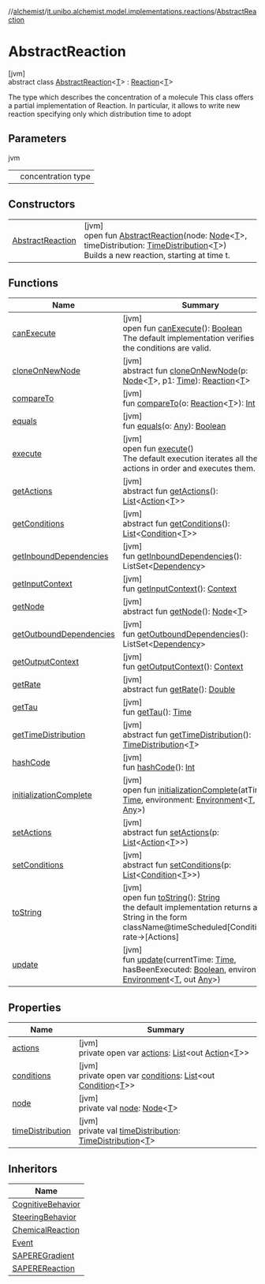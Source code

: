 //[alchemist](../../../index.md)/[it.unibo.alchemist.model.implementations.reactions](../index.md)/[AbstractReaction](index.md)

# AbstractReaction

[jvm]\
abstract class [AbstractReaction](index.md)<[T](index.md)> : [Reaction](../../it.unibo.alchemist.model.interfaces/-reaction/index.md)<[T](../../it.unibo.alchemist.model.implementations.movestrategies.speed/-interact-with-others/index.md)> 

The type which describes the concentration of a molecule This class offers a partial implementation of Reaction. In particular, it allows to write new reaction specifying only which distribution time to adopt

## Parameters

jvm

| | |
|---|---|
| <T> | concentration type |

## Constructors

| | |
|---|---|
| [AbstractReaction](-abstract-reaction.md) | [jvm]<br>open fun [AbstractReaction](-abstract-reaction.md)(node: [Node](../../it.unibo.alchemist.model.interfaces/-node/index.md)<[T](../../it.unibo.alchemist.model.implementations.movestrategies.speed/-interact-with-others/index.md)>, timeDistribution: [TimeDistribution](../../it.unibo.alchemist.model.interfaces/-time-distribution/index.md)<[T](../../it.unibo.alchemist.model.implementations.movestrategies.speed/-interact-with-others/index.md)>)<br>Builds a new reaction, starting at time t. |

## Functions

| Name | Summary |
|---|---|
| [canExecute](can-execute.md) | [jvm]<br>open fun [canExecute](can-execute.md)(): [Boolean](https://kotlinlang.org/api/latest/jvm/stdlib/kotlin/-boolean/index.html)<br>The default implementation verifies if all the conditions are valid. |
| [cloneOnNewNode](../../it.unibo.alchemist.model.interfaces/-reaction/clone-on-new-node.md) | [jvm]<br>abstract fun [cloneOnNewNode](../../it.unibo.alchemist.model.interfaces/-reaction/clone-on-new-node.md)(p: [Node](../../it.unibo.alchemist.model.interfaces/-node/index.md)<[T](../../it.unibo.alchemist.model.implementations.movestrategies.speed/-interact-with-others/index.md)>, p1: [Time](../../it.unibo.alchemist.model.interfaces/-time/index.md)): [Reaction](../../it.unibo.alchemist.model.interfaces/-reaction/index.md)<[T](../../it.unibo.alchemist.model.implementations.movestrategies.speed/-interact-with-others/index.md)> |
| [compareTo](compare-to.md) | [jvm]<br>fun [compareTo](compare-to.md)(o: [Reaction](../../it.unibo.alchemist.model.interfaces/-reaction/index.md)<[T](../../it.unibo.alchemist.model.implementations.movestrategies.speed/-interact-with-others/index.md)>): [Int](https://kotlinlang.org/api/latest/jvm/stdlib/kotlin/-int/index.html) |
| [equals](equals.md) | [jvm]<br>fun [equals](equals.md)(o: [Any](https://kotlinlang.org/api/latest/jvm/stdlib/kotlin/-any/index.html)): [Boolean](https://kotlinlang.org/api/latest/jvm/stdlib/kotlin/-boolean/index.html) |
| [execute](execute.md) | [jvm]<br>open fun [execute](execute.md)()<br>The default execution iterates all the actions in order and executes them. |
| [getActions](../../it.unibo.alchemist.model.interfaces/-reaction/get-actions.md) | [jvm]<br>abstract fun [getActions](../../it.unibo.alchemist.model.interfaces/-reaction/get-actions.md)(): [List](https://docs.oracle.com/javase/8/docs/api/java/util/List.html)<[Action](../../it.unibo.alchemist.model.interfaces/-action/index.md)<[T](../../it.unibo.alchemist.model.implementations.movestrategies.speed/-interact-with-others/index.md)>> |
| [getConditions](../../it.unibo.alchemist.model.interfaces/-reaction/get-conditions.md) | [jvm]<br>abstract fun [getConditions](../../it.unibo.alchemist.model.interfaces/-reaction/get-conditions.md)(): [List](https://docs.oracle.com/javase/8/docs/api/java/util/List.html)<[Condition](../../it.unibo.alchemist.model.interfaces/-condition/index.md)<[T](../../it.unibo.alchemist.model.implementations.movestrategies.speed/-interact-with-others/index.md)>> |
| [getInboundDependencies](get-inbound-dependencies.md) | [jvm]<br>fun [getInboundDependencies](get-inbound-dependencies.md)(): ListSet<[Dependency](../../it.unibo.alchemist.model.interfaces/-dependency/index.md)> |
| [getInputContext](get-input-context.md) | [jvm]<br>fun [getInputContext](get-input-context.md)(): [Context](../../it.unibo.alchemist.model.interfaces/-context/index.md) |
| [getNode](../../it.unibo.alchemist.model.interfaces/-reaction/get-node.md) | [jvm]<br>abstract fun [getNode](../../it.unibo.alchemist.model.interfaces/-reaction/get-node.md)(): [Node](../../it.unibo.alchemist.model.interfaces/-node/index.md)<[T](../../it.unibo.alchemist.model.implementations.movestrategies.speed/-interact-with-others/index.md)> |
| [getOutboundDependencies](get-outbound-dependencies.md) | [jvm]<br>fun [getOutboundDependencies](get-outbound-dependencies.md)(): ListSet<[Dependency](../../it.unibo.alchemist.model.interfaces/-dependency/index.md)> |
| [getOutputContext](get-output-context.md) | [jvm]<br>fun [getOutputContext](get-output-context.md)(): [Context](../../it.unibo.alchemist.model.interfaces/-context/index.md) |
| [getRate](../../it.unibo.alchemist.model.interfaces/-reaction/get-rate.md) | [jvm]<br>abstract fun [getRate](../../it.unibo.alchemist.model.interfaces/-reaction/get-rate.md)(): [Double](https://kotlinlang.org/api/latest/jvm/stdlib/kotlin/-double/index.html) |
| [getTau](get-tau.md) | [jvm]<br>fun [getTau](get-tau.md)(): [Time](../../it.unibo.alchemist.model.interfaces/-time/index.md) |
| [getTimeDistribution](../../it.unibo.alchemist.model.interfaces/-reaction/get-time-distribution.md) | [jvm]<br>abstract fun [getTimeDistribution](../../it.unibo.alchemist.model.interfaces/-reaction/get-time-distribution.md)(): [TimeDistribution](../../it.unibo.alchemist.model.interfaces/-time-distribution/index.md)<[T](../../it.unibo.alchemist.model.implementations.movestrategies.speed/-interact-with-others/index.md)> |
| [hashCode](hash-code.md) | [jvm]<br>fun [hashCode](hash-code.md)(): [Int](https://kotlinlang.org/api/latest/jvm/stdlib/kotlin/-int/index.html) |
| [initializationComplete](initialization-complete.md) | [jvm]<br>open fun [initializationComplete](initialization-complete.md)(atTime: [Time](../../it.unibo.alchemist.model.interfaces/-time/index.md), environment: [Environment](../../it.unibo.alchemist.model.interfaces/-environment/index.md)<[T](../../it.unibo.alchemist.model.implementations.movestrategies.speed/-interact-with-others/index.md), out [Any](https://kotlinlang.org/api/latest/jvm/stdlib/kotlin/-any/index.html)>) |
| [setActions](../../it.unibo.alchemist.model.interfaces/-reaction/set-actions.md) | [jvm]<br>abstract fun [setActions](../../it.unibo.alchemist.model.interfaces/-reaction/set-actions.md)(p: [List](https://docs.oracle.com/javase/8/docs/api/java/util/List.html)<[Action](../../it.unibo.alchemist.model.interfaces/-action/index.md)<[T](../../it.unibo.alchemist.model.implementations.movestrategies.speed/-interact-with-others/index.md)>>) |
| [setConditions](../../it.unibo.alchemist.model.interfaces/-reaction/set-conditions.md) | [jvm]<br>abstract fun [setConditions](../../it.unibo.alchemist.model.interfaces/-reaction/set-conditions.md)(p: [List](https://docs.oracle.com/javase/8/docs/api/java/util/List.html)<[Condition](../../it.unibo.alchemist.model.interfaces/-condition/index.md)<[T](../../it.unibo.alchemist.model.implementations.movestrategies.speed/-interact-with-others/index.md)>>) |
| [toString](to-string.md) | [jvm]<br>open fun [toString](to-string.md)(): [String](https://docs.oracle.com/javase/8/docs/api/java/lang/String.html)<br>the default implementation returns a String in the form className@timeScheduled[Conditions]-rate->[Actions] |
| [update](update.md) | [jvm]<br>fun [update](update.md)(currentTime: [Time](../../it.unibo.alchemist.model.interfaces/-time/index.md), hasBeenExecuted: [Boolean](https://kotlinlang.org/api/latest/jvm/stdlib/kotlin/-boolean/index.html), environment: [Environment](../../it.unibo.alchemist.model.interfaces/-environment/index.md)<[T](../../it.unibo.alchemist.model.implementations.movestrategies.speed/-interact-with-others/index.md), out [Any](https://kotlinlang.org/api/latest/jvm/stdlib/kotlin/-any/index.html)>) |

## Properties

| Name | Summary |
|---|---|
| [actions](actions.md) | [jvm]<br>private open var [actions](actions.md): [List](https://docs.oracle.com/javase/8/docs/api/java/util/List.html)<out [Action](../../it.unibo.alchemist.model.interfaces/-action/index.md)<[T](../../it.unibo.alchemist.model.implementations.movestrategies.speed/-interact-with-others/index.md)>> |
| [conditions](conditions.md) | [jvm]<br>private open var [conditions](conditions.md): [List](https://docs.oracle.com/javase/8/docs/api/java/util/List.html)<out [Condition](../../it.unibo.alchemist.model.interfaces/-condition/index.md)<[T](../../it.unibo.alchemist.model.implementations.movestrategies.speed/-interact-with-others/index.md)>> |
| [node](node.md) | [jvm]<br>private val [node](node.md): [Node](../../it.unibo.alchemist.model.interfaces/-node/index.md)<[T](../../it.unibo.alchemist.model.implementations.movestrategies.speed/-interact-with-others/index.md)> |
| [timeDistribution](time-distribution.md) | [jvm]<br>private val [timeDistribution](time-distribution.md): [TimeDistribution](../../it.unibo.alchemist.model.interfaces/-time-distribution/index.md)<[T](../../it.unibo.alchemist.model.implementations.movestrategies.speed/-interact-with-others/index.md)> |

## Inheritors

| Name |
|---|
| [CognitiveBehavior](../-cognitive-behavior/index.md) |
| [SteeringBehavior](../-steering-behavior/index.md) |
| [ChemicalReaction](../-chemical-reaction/index.md) |
| [Event](../-event/index.md) |
| [SAPEREGradient](../-s-a-p-e-r-e-gradient/index.md) |
| [SAPEREReaction](../-s-a-p-e-r-e-reaction/index.md) |
